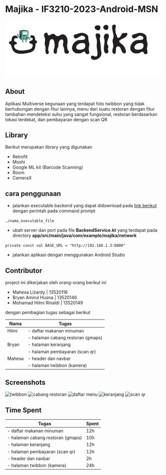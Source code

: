 # Majika - IF3210-2023-Android-MSN

![Majika](app/src/main/res/drawable/logo.png)
## About
Aplikasi Multiverse kegunaan yang terdapat foto twibbon yang tidak berhubungan dengan fitur lainnya, menu dari suatu restoran dengan fitur tambahan mendeteksi suhu yang sangat fungsional, restoran berdasarkan lokasi terdekat, dan pembayaran dengan scan QR

## Library 

Berikut merupakan library yang digunakan

- Retrofit
- Moshi
- Google ML kit (Barcode Scanning)
- Room
- CameraX

## cara penggunaan
- jalankan executable backend yang dapat didownload pada [link berikut](https://drive.google.com/drive/u/1/folders/1AVrZUfIrDluISTemOAmy_jj4LQNTxuCb) dengan perintah pada command prompt

```./nama_executable_file```

- ubah server dan port pada file **BackendService.kt** yang terdapat pada directory **app/src/main/java/com/example/majika/network**

```private const val BASE_URL = "http://192.168.1.3:8000"```

- jalankan aplikasi dengan menggunakan Android Studio

## Contributor

project ini dikerjakan oleh orang-orang berikut ini
- Mahesa Lizardy  |  13520116
- Bryan Amirul Husna | 13520146
- Mohamad Hilmi Rinaldi | 13520149


dengan pembagian tugas sebagai berikut

| Nama          | Tugas                            |
| ------------- | -------------------------------- |
| Hilmi         | - daftar makanan minuman         |
|               | - halaman cabang restoran (gmaps)| 
| Bryan         | - halaman keranjang              |
|               | - halaman pembayaran (scan qr)   | 
| Mahesa        | - header dan navbar              |
|               | - halaman twibbon (kamera)       |

## Screenshots

![twibbon](/screenshot/twibbon.png)
![cabang restoran](/screenshot/cabang_restoran.png)
![daftar menu](/screenshot/daftar_menu.png)
![keranjang](/screenshot/keranjang.png)
![scan qr](/screenshot/scan_qr.png)
## Time Spent

| Tugas                            | Spent      |
| -------------------------------- | ---------- |
| - daftar makanan minuman         | 12h        |
| - halaman cabang restoran (gmaps)| 10h        |
| - halaman keranjang              | 12h        |
| - halaman pembayaran (scan qr)   | 12h        |
| - header dan navbar              | 2h         |
| - halaman twibbon (kamera)       | 24h        |